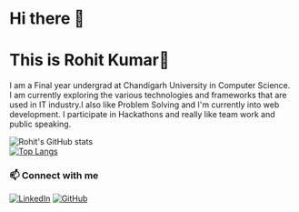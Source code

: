 # Hi there 👋

# This is Rohit Kumar🙌
<!--
**Rohit2968** is a ✨ _special_ ✨ repository because its `README.md` (this file) appears on your GitHub profile.

Here are some ideas to get you started:

- 🔭 I’m currently working on ...
- 🌱 I’m currently learning ...
- 👯 I’m looking to collaborate on ...
- 🤔 I’m looking for help with ...
- 💬 Ask me about ...
- 📫 How to reach me: ...
- 😄 Pronouns: ...
- ⚡ Fun fact: ...
-->
I am a Final year undergrad at Chandigarh University in Computer Science.<br/>
I am currently exploring the various technologies and frameworks that are used in IT industry.I also like Problem Solving and I'm currently into web development.
I participate in Hackathons and really like team work and public speaking.

![Rohit's GitHub stats](https://github-readme-stats.vercel.app/api?username=Rohit2968&show_icons=true&theme=radical&count_private=true&border_radius=50)<br/> 
[![Top Langs](https://github-readme-stats.vercel.app/api/top-langs/?username=Rohit2968&langs_count=8&layout=compact&border_radius=40&theme=radical&length=80)](https://github.com/Rohit2968/github-readme-stats)


### 📫 Connect with me

[![LinkedIn](https://img.shields.io/badge/LinkedIn-0077B5?style=for-the-badge&logo=linkedin&logoColor=white)](https://www.linkedin.com/in/rohit-kumar-8b604a275/)
[![GitHub](https://img.shields.io/badge/GitHub-100000?style=for-the-badge&logo=github&logoColor=white)](https://github.com/Rohit2968)
